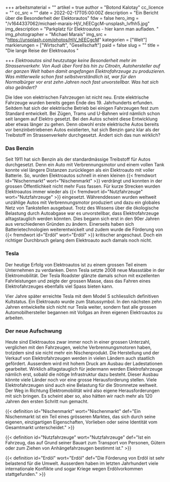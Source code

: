 +++
arbeitsmaterial = ""
artikel = true
author = "Botond Kalotay"
cc_licence = ""
cc_src = ""
date = 2022-02-17T05:00:00Z
description = "Ein Bericht über die Besonderheit der Elektorautos"
fdw = false
hero_img = "/v1644337062/michael-marais-HjV_hEECgcM-unsplash_lvfhh5.jpg"
img_description = "Parkplatz für Elektroautos - hier kann man aufladen. "
img_photographer = "Michael Marais"
img_src = "https://unsplash.com/photos/HjV_hEECgcM"
kategorien = ["Welt"]
markierungen = ["Wirtschaft", "Gesellschaft"]
paid = false
slug = ""
title = "Die lange Reise der Elektroautos "

+++
_Elektroautos sind heutzutage keine Besonderheit mehr im Strassenverkehr. Von Audi über Ford bis hin zu Citroën, Autohersteller auf der ganzen Welt haben damit angefangen Elektrofahrzeuge zu produzieren. Was mittlerweile schon fast selbstverständlich ist, war für den Normalbürger vor erst zehn Jahren noch fast unvorstellbar. Was hat sich also geändert?_

Die Idee von elektrischen Fahrzeugen ist nicht neu. Erste elektrische Fahrzeuge wurden bereits gegen Ende des 19. Jahrhunderts erfunden. Seitdem hat sich der elektrische Betrieb bei einigen Fahrzeugen fest zum Standard entwickelt. Bei Zügen, Trams und U-Bahnen wird nämlich schon seit langem auf Elektro gesetzt. Bei den Autos scheint diese Entwicklung aber etwas länger zu gehen. Denn obwohl erste elektrische Autos bereits vor benzinbetriebenen Autos existierten, hat sich Benzin ganz klar als der Treibstoff im Strassenverkehr durchgesetzt. Ändert sich das nun wirklich?

### Das Benzin

Seit 1911 hat sich Benzin als der standardmässige Treibstoff für Autos durchgesetzt. Denn ein Auto mit Verbrennungsmotor und einem vollen Tank konnte viel längere Distanzen zurücklegen als ein Elektroauto mit voller Batterie. So, wurden Elektroautos schnell in einen kleinen {{< fremdwort id="Nischenmarkt" wort="Nischenmarkt" >}} verdrängt und konnten in der grossen Öffentlichkeit nicht mehr Fuss fassen. Für kurze Strecken wurden Elektroautos immer wieder als {{< fremdwort id="Nutzfahrzeuge" wort="Nutzfahrzeuge" >}} eingesetzt. Währenddessen wurden weltweit unzählige Autos mit Verbrennungsmotor produziert und dazu ein globales Netz von Tankstellen ausgebaut. Trotz des Wissens über die ökologische Belastung durch Autoabgase war es unvorstellbar, dass Elektrofahrzeuge alltagstauglich werden könnten. Dies begann sich erst in den 90er Jahren aus verschiedenen Gründen zu ändern. Einerseits haben sich Batterietechnologien weiterentwickelt und zudem wurde die Förderung von {{< fremdwort id="Erdöl" wort="Erdöl" >}} kritischer angeschaut. Doch ein richtiger Durchbruch gelang dem Elektroauto auch damals noch nicht.

### Tesla

Der heutige Erfolg von Elektroautos ist zu einem grossen Teil einem Unternehmen zu verdanken. Denn Tesla setzte 2008 neue Massstäbe in der Elektromobilität. Der Tesla Roadster glänzte damals schon mit exzellenten Fahrleistungen und zeigte der grossen Masse, dass das Fahren eines Elektrofahrzeuges ebenfalls viel Spass bieten kann.

Vier Jahre später erreichte Tesla mit dem Model S schliesslich definitiven Kultstatus. Ein Elektroauto wurde zum Statussymbol. In den nächsten zehn Jahren entwickelte sich nicht nur Tesla weiter, sondern fast alle grossen Automobilhersteller begannen mit Vollgas an ihren eigenen Elektroautos zu arbeiten.

### Der neue Aufschwung

Heute sind Elektroautos zwar immer noch in einer grossen Unterzahl, verglichen mit den Fahrzeugen, welche Verbrennungsmotoren haben, trotzdem sind sie nicht mehr ein Nischenprodukt. Die Herstellung und der Verkauf von Elektrofahrzeugen werden in vielen Ländern auch staatlich gefördert. Ausserdem wird mit hohem Druck am Ausbau der Ladestationen gearbeitet. Wirklich alltagstauglich für jedermann werden Elektrofahrzeuge nämlich erst, sobald die nötige Infrastruktur dazu besteht. Dieser Ausbau könnte viele Länder noch vor eine grosse Herausforderung stellen. Viele Elektrofahrzeugen sind auch eine Belastung für die Stromnetze weltweit. Der Weg in Richtung Elektromobilität wird also eigene Herausforderungen mit sich bringen. Es scheint aber so, also hätten wir nach mehr als 120 Jahren den ersten Schritt nun gemacht.

{{< definition id="Nischenmarkt" wort="Nischenmarkt" def="Ein Nischenmarkt ist ein Teil eines grösseren Marktes, das sich durch seine eigenen, einzigartigen Eigenschaften, Vorlieben oder seine Identität vom Gesamtmarkt unterscheidet." >}}

{{< definition id="Nutzfahrzeuge" wort="Nutzfahrzeuge" def="Ist ein Fahrzeug, das auf Grund seiner Bauart zum Transport von Personen, Gütern oder zum Ziehen von Anhängefahrzeugen bestimmt ist." >}}

{{< definition id="Erdöl" wort="Erdöl" def="Die Förderung von Erdöl ist sehr belastend für die Umwelt. Ausserdem haben im letzten Jahrhundert viele internationale Konflikte und sogar Kriege wegen Erdölvorkommen stattgefunden." >}}